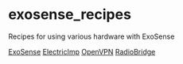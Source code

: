 # exosense_recipes
Recipes for using various hardware with ExoSense

[ExoSense](ExoSense/README.md)
[ElectricImp](ElectricImp/README.md)
[OpenVPN](OpenVPN/README.md)
[RadioBridge](RadioBridge/README.md)
